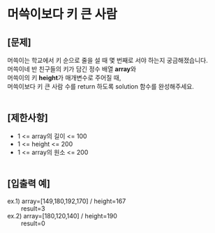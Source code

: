 # 머쓱이보다 키 큰 사람
## **[문제]**
머쓱이는 학교에서 키 순으로 줄을 설 때 몇 번째로 서야 하는지 궁금해졌습니다.<br>
머쓱이네 반 친구들의 키가 담긴 정수 배열 **array**와<br>
머쓱이의 키 **height**가 매개변수로 주어질 때,<br>
머쓱이보다 키 큰 사람 수를 return 하도록 solution 함수를 완성해주세요.<br>
<br>

## **[제한사항]**
* 1 <= array의 길이 <= 100
* 1 <= height <= 200
* 1 <= array의 원소 <= 200
<br><br>

## **[입출력 예]**
ex.1) array=[149,180,192,170] / height=167<br>
&nbsp;&nbsp;&nbsp;&nbsp;&nbsp;&nbsp;&nbsp;&nbsp;result=3<br>
ex.2) array=[180,120,140] / height=190<br>
&nbsp;&nbsp;&nbsp;&nbsp;&nbsp;&nbsp;&nbsp;&nbsp;result=0<br>